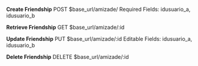 **Create Friendship**
POST $base_url/amizade/
Required Fields: idusuario_a, idusuario_b

**Retrieve Friendship**
GET $base_url/amizade/:id

**Update Friendship**
PUT $base_url/amizade/:id
Editable Fields: idusuario_a, idusuario_b

**Delete Friendship**
DELETE  $base_url/amizade/:id
